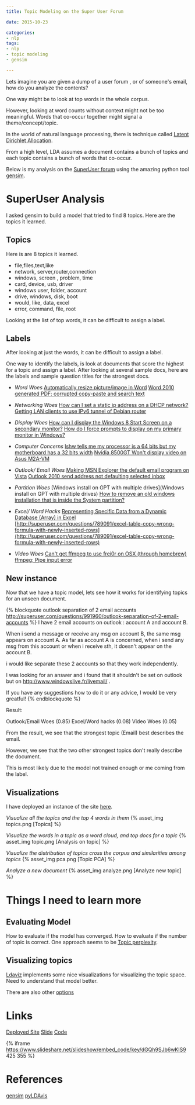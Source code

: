 ```yaml
---
title: Topic Modeling on the Super User Forum

date: 2015-10-23

categories:
- nlp
tags:
- nlp
- topic modeling
- gensim

---
```



Lets imagine you are given a dump of a user forum , or of someone's email, how do you analyze the contents?        

One way might be to look at top words in the whole corpus.


<!--more-->

However, looking at word counts without context might not be too meaningful. Words that co-occur together might signal a theme/concept/topic.

In the world of natural language processing, there is technique called [Latent Dirichlet Allocation](https://en.wikipedia.org/wiki/Latent_Dirichlet_allocation).

From a high level, LDA assumes a document contains a bunch of topics and each topic contains a bunch of words that co-occur.

Below is my analysis on the [SuperUser forum](http://superuser.com/) using the amazing python tool [gensim](https://radimrehurek.com/gensim/).


# SuperUser Analysis


I asked gensim to build a model that tried to find 8 topics. Here are the topics it learned.


## Topics
Here is are 8 topics it learned.

- file,files,text,like
- network, server,router,connection
- windows, screen , problem, time
- card, device, usb, driver
- windows user, folder, account
- drive, windows, disk, boot
- would, like, data, excel
- error, command, file, root

Looking at the list of top words, it can be difficult to assign a label.

## Labels
After looking at just the words, it can be difficult to assign a label.

One way to identify the labels, is look at documents that score the highest for a topic and assign a label.
After looking at several sample docs, here are the labels and sample question titles for the strongest docs.


- *Word Woes*
[Automatically resize picture/image in Word](http://superuser.com/questions/158626)
[Word 2010 generated PDF: corrupted copy-paste and search text](http://superuser.com/questions/654436)

- *Networking Woes*
[How can I set a static ip address on a DHCP network?](http://superuser.com/questions/493823)
[Getting LAN clients to use IPv6 tunnel of Debian router](http://superuser.com/questions/795133)

- *Display Woes*
[How can I display the Windows 8 Start Screen on a secondary monitor?](http://superuser.com/questions/491258)
[How do I force prompts to display on my primary monitor in Windows?](http://superuser.com/questions/753259)


- *Computer Concerns*
[lshw tells me my processor is a 64 bits but my motherboard has a 32 bits width](http://superuser.com/questions/490589/lshw-tells-me-my-processor-is-a-64-bits-but-my-motherboard-has-a-32-bits-width)
[Nvidia 8500GT Won't display video on Asus M2A-VM](http://superuser.com/questions/697903/nvidia-8500gt-wont-display-video-on-asus-m2a-vm)

- *Outlook/ Email Woes*
[Making MSN Explorer the default email program on Vista](http://superuser.com/questions/36907/making-msn-explorer-the-default-email-program-on-vista)
[Outlook 2010 send address not defaulting selected inbox](http://superuser.com/questions/796598/outlook-2010-send-address-not-defaulting-selected-inbox)

- *Partition Woes*
[Windows install on GPT with multiple drives](Windows install on GPT with multiple drives)
[How to remove an old windows installation that is inside the System partition?](http://superuser.com/questions/625077/how-to-remove-an-old-windows-installation-that-is-inside-the-system-partition)

- *Excel/ Word Hacks*
[Representing Specific Data from a Dynamic Database (Array) in Excel](http://superuser.com/questions/748449/representing-specific-data-from-a-dynamic-database-array-in-excel)
[http://superuser.com/questions/789091/excel-table-copy-wrong-formula-with-newly-inserted-rows](http://superuser.com/questions/789091/excel-table-copy-wrong-formula-with-newly-inserted-rows)

- *Video Woes*
[Can't get ffmpeg to use frei0r on OSX (through homebrew)](http://superuser.com/questions/396834/cant-get-ffmpeg-to-use-frei0r-on-osx-through-homebrew)
[ffmpeg: Pipe input error](http://superuser.com/questions/479063/ffmpeg-pipe-input-error)


## New instance
Now that we have a topic model, lets see how it works for identifying topics for an unseen document.

{% blockquote outlook separation of 2 email accounts http://superuser.com/questions/991960/outlook-separation-of-2-email-accounts %}
I have 2 email accounts on outlook : account A and account B.

When i send a message or receive any msg on account B, the same msg appears on account A. As far as account A is concerned, when i send any msg from this account or when i receive sth, it doesn't appear on the account B.

i would like separate these 2 accounts so that they work independently.

I was looking for an answer and i found that it shouldn't be set on outlook but on http://www.windowslive.fr/livemail/ .

If you have any suggestions how to do it or any advice, I would be very greatful!
{% endblockquote %}


Result:

Outlook/Email Woes (0.85)
Excel/Word hacks (0.08)
Video Woes (0.05)

From the result, we see that the strongest topic (Email) best describes the email.

However, we see that the two other strongest topics don't really describe the document.

This is most likely due to the model not trained enough or me coming from the label.

## Visualizations
I have deployed an instance of the site [here](https://superuser-topic-modeling.herokuapp.com/).

*Visualize all the topics and the top 4 words in them*
{% asset_img  topics.png [Topics] %}

*Visualize the words in a topic as a word cloud, and top docs for a topic*
{% asset_img  topic.png [Analysis on topic] %}

*Visualize the distribution of topics cross the corpus and similarities among topics*
{% asset_img  pca.png [Topic PCA] %}

*Analyze a new document*
{% asset_img  analyze.png [Analyze new topic] %}

# Things I need to learn more



## Evaluating Model
How to evaluate if the model has converged. How to evaluate if the number of topic is correct.
One approach seems to be [Topic perplexity](http://qpleple.com/perplexity-to-evaluate-topic-models/).

## Visualizing topics
[Ldaviz](https://github.com/benmarwick/LDAviz) implements some nice visualizations for visualizing the topic space. Need to understand that model better.

There are also other [options](https://de.dariah.eu/tatom/topic_model_visualization.html)

# Links
[Deployed Site](https://superuser-topic-modeling.herokuapp.com)
[Slide](http://www.slideshare.net/nidhinpattaniyil/topic-modelling-on-superuser-forum)
[Code](https://github.com/npatta01/superuser-topic-modeling)


{% iframe https://www.slideshare.net/slideshow/embed_code/key/dGQh9SJb6wKIS9 425 355 %}







# References
[gensim](https://radimrehurek.com/gensim/)
[pyLDAvis](https://github.com/bmabey/pyLDAvis)
